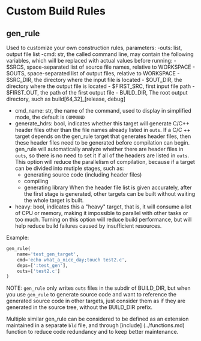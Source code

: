 # Custom Build Rules

## gen\_rule

Used to customize your own construction rules, parameters:
-outs: list, output file list
-cmd: str, the called command line, may contain the following variables, which will be replaced with actual values before running:
    - $SRCS, space-separated list of source file names, relative to WORKSPACE
    - $OUTS, space-separated list of output files, relative to WORKSPACE
    - $SRC\_DIR, the directory where the input file is located
    - $OUT\_DIR, the directory where the output file is located
    - $FIRST\_SRC, first input file path
    - $FIRST\_OUT, the path of the first output file
    - BUILD\_DIR, The root output directory, such as build[64,32]\_[release, debug]

- cmd\_name: str, the name of the command, used to display in simplified mode, the default is `COMMAND`
- generate\_hdrs: bool, indicates whether this target will generate C/C++ header files other than the file names already listed in `outs`.
  If a C/C ++ target depends on the gen\_rule target that generates header files, then these header files need to be generated before compilation can begin.
  gen\_rule will automatically analyze whether there are header files in `outs`, so there is no need to set it if all of the headers are listed in `outs`.
  This option will reduce the parallelism of compilation, because if a target can be divided into mutiple stages, such as:
    - generating source code (including header files)
    - compiling
    - generating library
  When the header file list is given accurately, after the first stage is generated, other targets can be built without waiting the whole target is built.
- heavy: bool, indicates this a "heavy" target, that is, it will consume a lot of CPU or memory, making it impossible to parallel with other tasks or too much.
  Turning on this option will reduce build performance, but will help reduce build failures caused by insufficient resources.

Example:
```python
gen_rule(
    name='test_gen_target',
    cmd='echo what_a_nice_day;touch test2.c',
    deps=[':test_gen'],
    outs=['test2.c']
)
````

NOTE: `gen_rule` only writes `outs` files in the subdir of BUILD_DIR, but when you use `gen_rule`
to generate source code and want to reference the generated source code in other targets, just
consider them as if they are generated in the source tree, without the BUILD_DIR prefix.

Multiple similar gen\_rule can be considered to be defined as an extension maintained in a separate
`bld` file, and through [include] (../functions.md) function to reduce code redundancy and to keep better maintenance.
